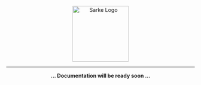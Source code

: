 <p align="center">
 <img width="150" src="https://github.com/insolite-dev/sarke-web/assets/59066341/25c2d34e-34fc-4785-9cd8-6f3ca0452751" alt="Sarke Logo">
</p>

---

<p align="center">
  <b>
     ... Documentation will be ready soon ...
  </b>
</p>
